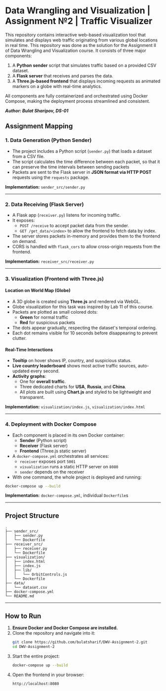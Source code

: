 # Data Wrangling and Visualization | Assignment №2 | Traffic Visualizer

This repository contains interactive web-based visualization tool that simulates and displays web traffic originating from various global locations in real time. This repository was done as the solution for the Assignment II of Data Wrangling and Visualization course.
It consists of three major components:

1. A **Python sender** script that simulates traffic based on a provided CSV dataset.
2. A **Flask server** that receives and parses the data.
3. A **Three.js-based frontend** that displays incoming requests as animated markers on a globe with real-time analytics.

All components are fully containerized and orchestrated using Docker Compose, making the deployment process streamlined and consistent.

***Author: Bulat Sharipov, DS-01***

## Assignment Mapping

### 1. **Data Generation (Python Sender)** 

- The project includes a Python script (`sender.py`) that loads a dataset from a CSV file.
- The script calculates the time difference between each packet, so that it can preserve the time intervals between sending packets
- Packets are sent to the Flask server in **JSON format via HTTP POST** requests using the `requests` package.

**Implementation:** `sender_src/sender.py`

---

### 2. **Data Receiving (Flask Server)** 

- A Flask app (`receiver.py`) listens for incoming traffic.
- It exposes:
  - `POST /receive` to accept packet data from the sender.
  - `GET /get_data/<index>` to allow the frontend to fetch data by index.
- The server stores packets in-memory and provides them to the frontend on demand.
- CORS is handled with `flask_cors` to allow cross-origin requests from the frontend.

**Implementation:** `receiver_src/receiver.py`

---

### 3. **Visualization (Frontend with Three.js)**

#### Location on World Map (Globe)
- A 3D globe is created using **Three.js** and rendered via WebGL.
- Globe visualization for this task was inspired by Lab 11 of this course.
- Packets are plotted as small colored dots:
  - **Green** for normal traffic
  - **Red** for suspicious packets
- The dots appear gradually, respecting the dataset's temporal ordering.
- Each dot remains visible for 10 seconds before disappearing to prevent clutter.

#### Real-Time Interactions
- **Tooltip** on hover shows IP, country, and suspicious status.
- **Live country leaderboard** shows most active traffic sources, auto-updated every second.
- **Activity graphs**:
  - One for **overall traffic**.
  - Three dedicated charts for **USA**, **Russia**, and **China**.
  - All plots are built using **Chart.js** and styled to be lightweight and transparent.

**Implementation:** `visualization/index.js`, `visualization/index.html`

---

### 4. **Deployment with Docker Compose** 

- Each component is placed in its own Docker container:
  - **Sender** (Python script)
  - **Receiver** (Flask server)
  - **Frontend** (Three.js static server)
- A `docker-compose.yml` orchestrates all services:
  - `receiver` exposes port `5001`
  - `visualization` runs a static HTTP server on `8080`
  - `sender` depends on the receiver
- With one command, the whole project is deployed and running:

```bash
docker-compose up --build
```

**Implementation:** `docker-compose.yml`, individual `Dockerfile`s

---

## Project Structure

```
.
├── sender_src/
│   ├── sender.py
│   └── Dockerfile
├── receiver_src/
│   ├── receiver.py
│   └── Dockerfile
├── visualization/
│   ├── index.html
│   ├── index.js
│   ├── lib/
│   │   └── OrbitControls.js
│   └── Dockerfile
├── data/
│   └── dataset.csv
├── docker-compose.yml
└── README.md
```

---

## How to Run

1. **Ensure Docker and Docker Compose are installed.**
2. Clone the repository and navigate into it:
   ```bash
   git clone https://github.com/bulatsharif/DWV-Assignment-2.git
   cd DWV-Assignment-2
   ```
3. Start the entire project:
   ```bash
   docker-compose up --build
   ```
4. Open the frontend in your browser:
   ```
   http://localhost:8080
   ```
